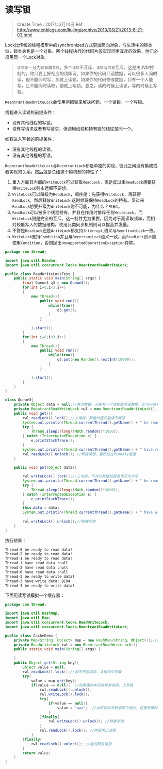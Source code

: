 # 读写锁

> Create Time : 2017年2月14日  Ref : http://www.cnblogs.com/liuling/archive/2013/08/21/2013-8-21-03.html

Lock比传统的线程模型中的synchronized方式更加面向对象，与生活中的锁类似，锁本身也是一个对象。两个线程执行的代码片段实现同步互斥的效果，他们必须用同一个Lock对象。

> `读写锁` - 分为`读锁`和`写锁`，多个`读锁`不互斥、`读锁`与`写锁`互斥，这是由JVM控制的，你只要上好相应的锁即可。如果你的代码只读数据，可以很多人同时读，但不能同时写，那就上读锁。如果你的代码修改数据，只有一个人能写，且不能同时读取，那就上写锁。总之，读的时候上读锁，写的时候上写锁。

`ReentrantReadWriteLock`会使用两把锁来解决问题。一个读锁，一个写锁。

线程进入读锁的前提条件：
* 没有其他线程的写锁。
* 没有写请求或者有写请求，但调用线程和持有锁的线程是同一个。

线程进入写锁的前提条件：
* 没有其他线程的读锁。
* 没有其他线程的写锁。

`ReentrantReadWriteLock`与`ReentrantLock`都是单独的实现，彼此之间没有集成或者实现的关系。然后就是总结这个锁机制的特性了：
1. 重入方面其内部的`WriteLock`可以获取`ReadLock`，但是反过来`ReadLock`想要获得`WriteLock`则永远都不要想。
2. `WriteLock`可以降级为`ReadLock`，顺序是：先获得`WriteLock`，再获得`ReadLock`，然后释放`WriteLock`,这时候将保持`ReadLock`的持有。反过来`ReadLock`想要升级为`WriteLock`则不可能，为什么？`参看1`。
3. `ReadLock`可以被多个线程持有，并且在作用时排斥任何`WriteLock`，而`WriteLock`则是完全的互斥。这一特性尤为重要，因为对于高读取频率，而相对较低写入的数据结构，使用此类同步机制则可以提高并发量。
4. 不管是`ReadLock`还是`WriteLock`都支持`Interrupt`,语义与`ReentrantLock`一致。
5.  `WriteLock`支持`Condition`并且与`ReentrantLock`语义一致，而`ReadLock`则不能使用`Condition`，否则抛出`UnsupportedOperationException`异常。

```Java
package com.thread;

import java.util.Random;
import java.util.concurrent.locks.ReentrantReadWriteLock;

public class ReadWriteLockTest {
    public static void main(String[] args) {
        final Queue3 q3 = new Queue3();
        for(int i=0;i<3;i++)
        {
            new Thread(){
                public void run(){
                    while(true){
                        q3.get();                        
                    }
                }
                
            }.start();
        }
        for(int i=0;i<3;i++)
        {        
            new Thread(){
                public void run(){
                    while(true){
                        q3.put(new Random().nextInt(10000));
                    }
                }            
                
            }.start();    
        }
    }
}

class Queue3{
    private Object data = null;//共享数据，只能有一个线程能写该数据，但可以有多个线程同时读该数据。
    private ReentrantReadWriteLock rwl = new ReentrantReadWriteLock();
    public void get(){
        rwl.readLock().lock();//上读锁，其他线程只能读不能写
        System.out.println(Thread.currentThread().getName() + " be ready to read data!");
        try {
            Thread.sleep((long)(Math.random()*1000));
        } catch (InterruptedException e) {
            e.printStackTrace();
        }
        System.out.println(Thread.currentThread().getName() + " have read data :" + data);        
        rwl.readLock().unlock(); //释放读锁，最好放在finnaly里面
    }
    
    public void put(Object data){

        rwl.writeLock().lock();//上写锁，不允许其他线程读也不允许写
        System.out.println(Thread.currentThread().getName() + " be ready to write data!");                    
        try {
            Thread.sleep((long)(Math.random()*1000));
        } catch (InterruptedException e) {
            e.printStackTrace();
        }
        this.data = data;        
        System.out.println(Thread.currentThread().getName() + " have write data: " + data);                    
        
        rwl.writeLock().unlock();//释放写锁    
    }
}
```

执行结果：
```txt
Thread-0 be ready to read data!
Thread-2 be ready to read data!
Thread-1 be ready to read data!
Thread-1 have read data :null
Thread-2 have read data :null
Thread-0 have read data :null
Thread-3 be ready to write data!
Thread-3 have write data: 9104
Thread-3 be ready to write data!
```

下面用读写锁模拟一个缓存器：
```Java
package com.thread;

import java.util.HashMap;
import java.util.Map;
import java.util.concurrent.locks.ReadWriteLock;
import java.util.concurrent.locks.ReentrantReadWriteLock;

public class CacheDemo {
    private Map<String, Object> map = new HashMap<String, Object>();//缓存器
    private ReadWriteLock rwl = new ReentrantReadWriteLock();
    public static void main(String[] args) {
        
    }
    public Object get(String key){
        Object value = null;
        rwl.readLock().lock();//首先开启读锁，从缓存中去取
        try{
            value = map.get(key); 
            if(value == null){  //如果缓存中没有释放读锁，上写锁
                rwl.readLock().unlock();
                rwl.writeLock().lock();
                try{
                    if(value == null){
                        value = "aaa";  //此时可以去数据库中查找，这里简单的模拟一下
                    }
                }finally{
                    rwl.writeLock().unlock(); //释放写锁
                }
                rwl.readLock().lock(); //然后再上读锁
            }
        }finally{
            rwl.readLock().unlock(); //最后释放读锁
        }
        return value;
    }
}
```